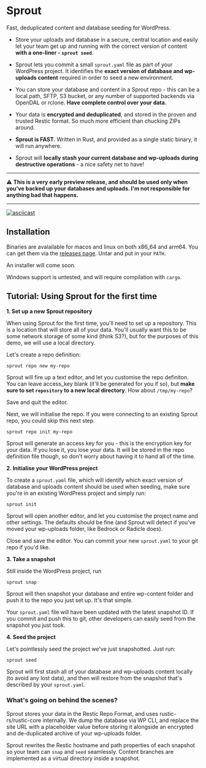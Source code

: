 # Sprout 
Fast, deduplicated content and database seeding for WordPress.

- Store your uploads and database in a secure, central location and easily let your team get up and running with the correct version of content **with a one-liner - `sprout seed`**.
  
- Sprout lets you commit a small `sprout.yaml` file as part of your WordPress project. It identifies the **exact version of database and wp-uploads content** required in order to seed a new environment.

- You can store your database and content in a Sprout repo - this can be a local path, SFTP, S3 bucket, or any number of supported backends via OpenDAL or rclone. **Have complete control over your data.**

- Your data is **encrypted and deduplicated**, and stored in the proven and trusted Restic format. So much more efficient than chucking ZIPs around.

- **Sprout is FAST**. Written in Rust, and provided as a single static binary, it will run anywhere.

- Sprout will **locally stash your current database and wp-uploads during destructive operations** - a nice safety net to have!

---

:warning: **This is a very early preview release, and should be used only when you've backed up your databases and uploads. I'm not responsible for anything bad that happens.**

---

[![asciicast](https://asciinema.org/a/636443.svg)](https://asciinema.org/a/636443)

## Installation

Binaries are avalailable for macos and linux on both x86_64 and arm64. You can get them via the [releases page](https://github.com/talss89/sprout/releases). Untar and put in your `PATH`.

An installer will come soon.

Windows support is untested, and will require compilation with `cargo`.

## Tutorial: Using Sprout for the first time

**1. Set up a new Sprout repository**

When using Sprout for the first time, you'll need to set up a repository. This is a location that will store all of your data. You'll usually want this to be some network storage of some kind (think S3?), but for the purposes of this demo, we will use a local directory.

Let's create a repo definition:

`sprout repo new my-repo`

Sprout will fire up a text editor, and let you customise the repo definiton. You can leave access_key blank (it'll be generated for you if so), but **make sure to set `repository` to a new local directory**. How about `/tmp/my-repo`?

Save and quit the editor.

Next, we will initialise the repo. If you were connecting to an existing Sprout repo, you could skip this next step.

`sprout repo init my-repo`

Sprout will generate an access key for you - this is the encryption key for your data. If you lose it, you lose your data. It will be stored in the repo definition file though, so don't worry about having it to hand all of the time.

**2. Initialise your WordPress project**

To create a `sprout.yaml` file, which will identify which exact version of database and uploads content should be used when seeding, make sure you're in an existing WordPress project and simply run:

`sprout init`

Sprout will open another editor, and let you customise the project name and other settings. The defaults should be fine (and Sprout will detect if you've moved your wp-uploads folder, like Bedrock or Radicle does).

Close and save the editor. You can commit your new `sprout.yaml` to your git repo if you'd like.

**3. Take a snapshot**

Still inside the WordPress project, run

`sprout snap`

Sprout will then snapshot your database and entire wp-content folder and push it to the repo you just set up. It's that simple.

Your `sprout.yaml` file will have been updated with the latest snapshot ID. If you commit and push this to git, other developers can easily seed from the snapshot you just took.

**4. Seed the project**

Let's pointlessly seed the project we've just snapshotted. Just run:

`sprout seed`

Sprout will first stash all of your database and wp-uploads content locally (to avoid any lost data), and then will restore from the snapshot that's described by your `sprout.yaml`.

### What's going on behind the scenes?

Sprout stores your data in the Restic Repo Format, and uses rustic-rs/rustic-core internally. We dump the database via WP CLI, and replace the site URL with a placeholder value before storing it alongside an encrypted and de-duplicated archive of your wp-uploads folder.

Sprout rewrites the Restic hostname and path properties of each snapshot so your team can `snap` and `seed` seamlessly. Content branches are implemented as a virtual directory inside a snapshot.
